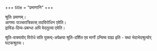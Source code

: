 +++
title = "प्रमाणानि"
+++

श्रुतिः प्रमाणम्।  
आगमाः पाञ्चरात्रिकास् तदविरोधिन एवेति।  
द्राविड-दिव्य-प्रबन्धा अपि वेदतुल्या एवेति। 

श्रुति-वाक्ययोर् विरोधे सति युक्त्य्-अपेक्षया श्रुति-दर्शित एव मार्गो ऽन्विष्य ग्राह्य इति - यथा भेदाभेदश्रुत्योर् घटकश्रुतयः। 

